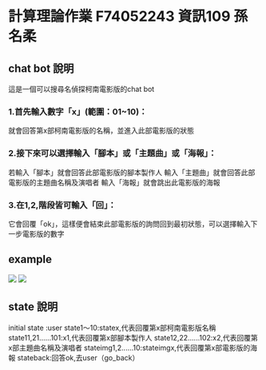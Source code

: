 # 計算理論作業 F74052243 資訊109 孫名柔 

## chat bot 說明
這是一個可以搜尋名偵探柯南電影版的chat bot
### 1.首先輸入數字「x」(範圍：01~10)：
就會回答第x部柯南電影版的名稱，並進入此部電影版的狀態
### 2.接下來可以選擇輸入「腳本」或「主題曲」或「海報」：
若輸入「腳本」就會回答此部電影版的腳本製作人
輸入「主題曲」就會回答此部電影版的主題曲名稱及演唱者
輸入「海報」就會跳出此電影版的海報
### 3.在1,2,階段皆可輸入「回」：
它會回覆「ok」，這樣便會結束此部電影版的詢問回到最初狀態，可以選擇輸入下一步電影版的數字

## example

![](https://i.imgur.com/TWbiarb.png)
![](https://i.imgur.com/CH2xWT9.png)


## state 說明
initial state :user
state1～10:statex,代表回覆第x部柯南電影版名稱
state11,21......101:x1,代表回覆第x部腳本製作人
state12,22......102:x2,代表回覆第x部主題曲名稱及演唱者
stateimg1,2......10:stateimgx,代表回覆第x部電影版的海報
stateback:回答ok,去user（go_back）

 